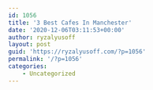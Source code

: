 ```yaml
---
id: 1056
title: '3 Best Cafes In Manchester'
date: '2020-12-06T03:11:53+00:00'
author: ryzalyusoff
layout: post
guid: 'https://ryzalyusoff.com/?p=1056'
permalink: '/?p=1056'
categories:
    - Uncategorized
---
```


